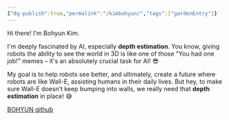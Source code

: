 ```yaml
---
{"dg-publish":true,"permalink":"/kimbohyun/","tags":["gardenEntry"]}
---
```


Hi there! I'm Bohyun Kim.

I'm deeply fascinated by AI, especially **depth estimation**. 
You know, giving robots the ability to see the world in 3D is like one of those "You had one job!" memes – it's an absolutely crucial task for AI! 😎

My goal is to help robots see better, and ultimately, create a future where robots are like Wall-E, assisting humans in their daily lives. But hey, to make sure Wall-E doesn’t keep bumping into walls, we really need that **depth estimation** in place! 😅

[BOHYUN github](https://github.com/boyamie)
